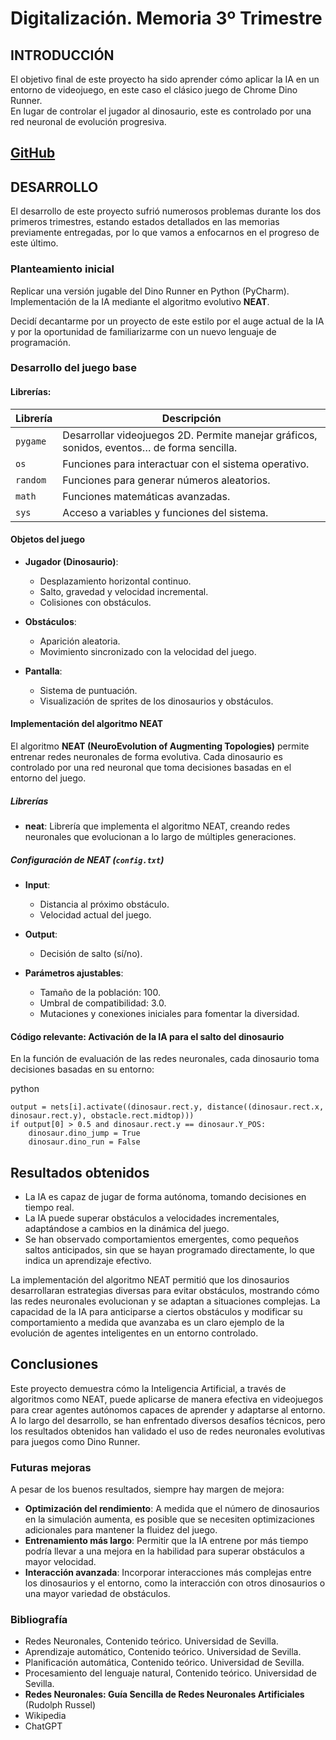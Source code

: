 # Digitalización. Memoria 3º Trimestre

## INTRODUCCIÓN

El objetivo final de este proyecto ha sido aprender cómo aplicar la IA en un entorno de videojuego, en este caso el clásico juego de Chrome Dino Runner.  
En lugar de controlar el jugador al dinosaurio, este es controlado por una red neuronal de evolución progresiva.



## [GitHub](https://github.com/AgcioVF/IADigi.git)

## DESARROLLO

El desarrollo de este proyecto sufrió numerosos problemas durante los dos primeros trimestres, estando estados detallados en las memorias previamente entregadas, por lo que vamos a enfocarnos en el progreso de este último.

### Planteamiento inicial

Replicar una versión jugable del Dino Runner en Python (PyCharm).  
Implementación de la IA mediante el algoritmo evolutivo **NEAT**.

Decidí decantarme por un proyecto de este estilo por el auge actual de la IA y por la oportunidad de familiarizarme con un nuevo lenguaje de programación.

### Desarrollo del juego base

#### Librerías:

| Librería | Descripción |
|----------|-------------|
| `pygame` | Desarrollar videojuegos 2D. Permite manejar gráficos, sonidos, eventos… de forma sencilla. |
| `os`     | Funciones para interactuar con el sistema operativo. |
| `random` | Funciones para generar números aleatorios. |
| `math`   | Funciones matemáticas avanzadas. |
| `sys`    | Acceso a variables y funciones del sistema. |

#### Objetos del juego

- **Jugador (Dinosaurio)**:
  - Desplazamiento horizontal continuo.
  - Salto, gravedad y velocidad incremental.
  - Colisiones con obstáculos.

- **Obstáculos**:
  - Aparición aleatoria.
  - Movimiento sincronizado con la velocidad del juego.

- **Pantalla**:
  - Sistema de puntuación.
  - Visualización de sprites de los dinosaurios y obstáculos.

#### Implementación del algoritmo NEAT

El algoritmo **NEAT (NeuroEvolution of Augmenting Topologies)** permite entrenar redes neuronales de forma evolutiva. Cada dinosaurio es controlado por una red neuronal que toma decisiones basadas en el entorno del juego.

##### Librerías

- **neat**: Librería que implementa el algoritmo NEAT, creando redes neuronales que evolucionan a lo largo de múltiples generaciones.

##### Configuración de NEAT (`config.txt`)

- **Input**:
  - Distancia al próximo obstáculo.
  - Velocidad actual del juego.

- **Output**:
  - Decisión de salto (sí/no).

- **Parámetros ajustables**:
  - Tamaño de la población: 100.
  - Umbral de compatibilidad: 3.0.
  - Mutaciones y conexiones iniciales para fomentar la diversidad.

#### Código relevante: Activación de la IA para el salto del dinosaurio

En la función de evaluación de las redes neuronales, cada dinosaurio toma decisiones basadas en su entorno:

python
```
output = nets[i].activate((dinosaur.rect.y, distance((dinosaur.rect.x, dinosaur.rect.y), obstacle.rect.midtop)))
if output[0] > 0.5 and dinosaur.rect.y == dinosaur.Y_POS:
    dinosaur.dino_jump = True
    dinosaur.dino_run = False
```

## Resultados obtenidos

- La IA es capaz de jugar de forma autónoma, tomando decisiones en tiempo real.
- La IA puede superar obstáculos a velocidades incrementales, adaptándose a cambios en la dinámica del juego.
- Se han observado comportamientos emergentes, como pequeños saltos anticipados, sin que se hayan programado directamente, lo que indica un aprendizaje efectivo.

La implementación del algoritmo NEAT permitió que los dinosaurios desarrollaran estrategias diversas para evitar obstáculos, mostrando cómo las redes neuronales evolucionan y se adaptan a situaciones complejas. La capacidad de la IA para anticiparse a ciertos obstáculos y modificar su comportamiento a medida que avanzaba es un claro ejemplo de la evolución de agentes inteligentes en un entorno controlado.

## Conclusiones

Este proyecto demuestra cómo la Inteligencia Artificial, a través de algoritmos como NEAT, puede aplicarse de manera efectiva en videojuegos para crear agentes autónomos capaces de aprender y adaptarse al entorno. A lo largo del desarrollo, se han enfrentado diversos desafíos técnicos, pero los resultados obtenidos han validado el uso de redes neuronales evolutivas para juegos como Dino Runner.

### Futuras mejoras

A pesar de los buenos resultados, siempre hay margen de mejora:

- **Optimización del rendimiento**: A medida que el número de dinosaurios en la simulación aumenta, es posible que se necesiten optimizaciones adicionales para mantener la fluidez del juego.
- **Entrenamiento más largo**: Permitir que la IA entrene por más tiempo podría llevar a una mejora en la habilidad para superar obstáculos a mayor velocidad.
- **Interacción avanzada**: Incorporar interacciones más complejas entre los dinosaurios y el entorno, como la interacción con otros dinosaurios o una mayor variedad de obstáculos.

### Bibliografía

- Redes Neuronales, Contenido teórico. Universidad de Sevilla.
- Aprendizaje automático, Contenido teórico. Universidad de Sevilla.
- Planificación automática, Contenido teórico. Universidad de Sevilla.
- Procesamiento del lenguaje natural, Contenido teórico. Universidad de Sevilla.
- **Redes Neuronales: Guía Sencilla de Redes Neuronales Artificiales** (Rudolph Russel)
- Wikipedia
- ChatGPT
